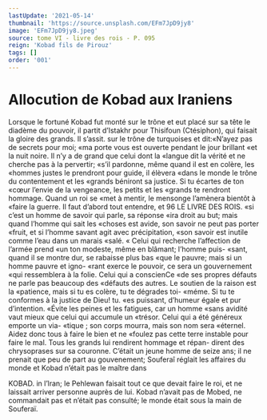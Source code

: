 ```yaml
---
lastUpdate: '2021-05-14'
thumbnail: 'https://source.unsplash.com/EFm7JpD9jy8'
image: 'EFm7JpD9jy8.jpeg'
source: tome VI - livre des rois - P. 095
reign: 'Kobad fils de Pirouz'
tags: []
order: '001'
---
```


# Allocution de Kobad aux Iraniens

Lorsque le fortuné Kobad fut monté sur le trône
et eut placé sur sa tête le diadème du pouvoir, il partit d’Istakhr pour Thisifoun (Ctésiphon), qui faisait la gloire des grands. Il s’assit. sur le trône de turquoises et dit:«N’ayez pas de secrets pour moi; «ma porte vous est ouverte pendant le jour brillant «et la nuit noire. Il n’y a de grand que celui dont la «langue dit la vérité et ne cherche pas à la pervertir;
«s’il pardonne, même quand il est en colère, les «hommes justes le prendront pour guide, il élèvera «dans le monde le trône du contentement et les
«grands béniront sa justice. Si tu écartes de ton
«cœur l’envie de la vengeance, les petits et les
«grands te rendront hommage. Quand un roi se «met à mentir, le mensonge l’amènera bientôt à
«faire la guerre. Il faut d’abord tout entendre, et
96 LE LIVRE DES ROIS.
«si c’est un homme de savoir qui parle, sa réponse
«ira droit au but; mais quand l’homme qui sait les
«choses est avide, son savoir ne peut pas porter «fruit, et si l’homme savant agit avec précipitation,
«son savoir est inutile comme l’eau dans un marais «salé.
« Celui qui recherche l’affection de l’armée prend
«un ton modeste, même en blâmant; l’homme puis- «sant, quand il se montre dur, se rabaisse plus bas «que le pauvre; mais si un homme pauvre et igno- «rant exerce le pouvoir, ce sera un gouvernement «qui ressemblera à la folie. Celui qui a conscienCe «de ses propres défauts ne parle pas beaucoup des «défauts des autres. Le soutien de la raison est la «patience, mais si tu es colère, tu te dégrades toi- «méme. Si tu te conformes à la justice de Dieu! tu. «es puissant, d’humeur égale et pur d’intention.
«Évite les peines et les fatigues, car un homme «sans avidité vaut mieux que celui qui accumule un «trésor. Celui qui a été généreux emporte un via-
«tique ; son corps mourra, mais son nom sera «éternel. Aidez donc tous à faire le bien et ne «foulez pas cette terre instable pour faire le mal.
Tous les grands lui rendirent hommage et répan- dirent des chrysoprases sur sa couronne. C’était un
jeune homme de seize ans; il ne prenait que peu de part au gouvenement; Souferaî réglait les affaires
du monde et Kobad n’était pas le maître dans

KOBAD. in l’lran; le Pehlewan faisait tout ce que devait faire le
roi, et ne laissait arriver personne auprès de lui. Kobad n’avait pas de Mobed, ne commandait pas et n’était pas consulté; le monde était sous la main de Souferaï.

